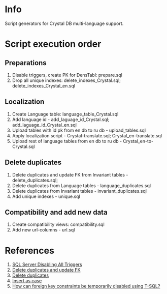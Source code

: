# Info

Script generators for Crystal DB multi-language support.

# Script execution order

## Preparations
1. Disable triggers, create PK for DensTabl: prepare.sql
2. Drop all unique indexes: delete_indexes_Crystal.sql; delete_indexes_Crystal_en.sql

## Localization
1. Create Language table: language_table_Crystal.sql
2. Add language id - add_laguage_id_Crystal.sql; add_laguage_id_Crystal_en.sql
3. Upload tables with id pk from en db to ru db - upload_tables.sql
4. Apply localization script - Crystal-translate.sql; Crystal_en-translate.sql
5. Upload rest of language tables from en db to ru db - Crystal_en-to-Crystal.sql

## Delete duplicates
1. Delete duplicates and update FK from Invariant tables - delete_duplicates.sql;
2. Delete duplicates from Language tables - language_duplicates.sql
3. Delete duplicates from Invariant tables - invariant_duplicates.sql
4. Add unique indexes - unique.sql

## Compatibility and add new data
1. Create compatibility views: compatibility.sql
2. Add new url-columns - url.sql

# References

1. [SQL Server Disabling All Triggers](https://stackoverflow.com/questions/7176720/sql-server-disabling-all-triggers-cannot-find-the-object-xxxx-because-it-doe)
2. [Delete duplicates and update FK](http://weblogs.sqlteam.com/jeffs/archive/2004/10/07/2190.aspx)
3. [Delete duplicates](https://stackoverflow.com/questions/18932/how-can-i-remove-duplicate-rows)
4. [Insert as case](https://stackoverflow.com/questions/44976581/sql-add-a-new-column-based-on-case-expression-and-looking-up-values-from-anothe?rq=1)
5. [How can foreign key constraints be temporarily disabled using T-SQL?](https://stackoverflow.com/questions/159038/how-can-foreign-key-constraints-be-temporarily-disabled-using-t-sql?utm_medium=organic&utm_source=google_rich_qa&utm_campaign=google_rich_qa)